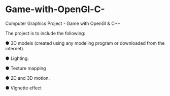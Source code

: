 # Game-with-OpenGl-C-
Computer Graphics Project - Game with OpenGl &amp; C++ 

The project is to include the following:

● 3D models (created using any modeling program or downloaded from the internet).

● Lighting.

● Texture mapping

● 2D and 3D motion.

● Vignette effect
